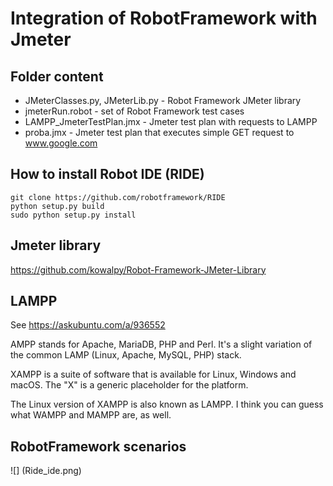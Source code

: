 # Integration of RobotFramework with Jmeter

## Folder content 

* JMeterClasses.py, JMeterLib.py - Robot Framework JMeter library 
* jmeterRun.robot - set of Robot Framework test cases
* LAMPP_JmeterTestPlan.jmx - Jmeter test plan with requests to LAMPP
* proba.jmx - Jmeter test plan that executes simple GET request to www.google.com


## How to install Robot IDE (RIDE)

```
git clone https://github.com/robotframework/RIDE
python setup.py build
sudo python setup.py install
```

## Jmeter library

https://github.com/kowalpy/Robot-Framework-JMeter-Library

## LAMPP

See https://askubuntu.com/a/936552

AMPP stands for Apache, MariaDB, PHP and Perl. It's a slight variation of the common LAMP (Linux, Apache, MySQL, PHP) stack.

XAMPP is a suite of software that is available for Linux, Windows and macOS. The "X" is a generic placeholder for the platform.

The Linux version of XAMPP is also known as LAMPP. I think you can guess what WAMPP and MAMPP are, as well.

## RobotFramework scenarios

![] (Ride_ide.png)




